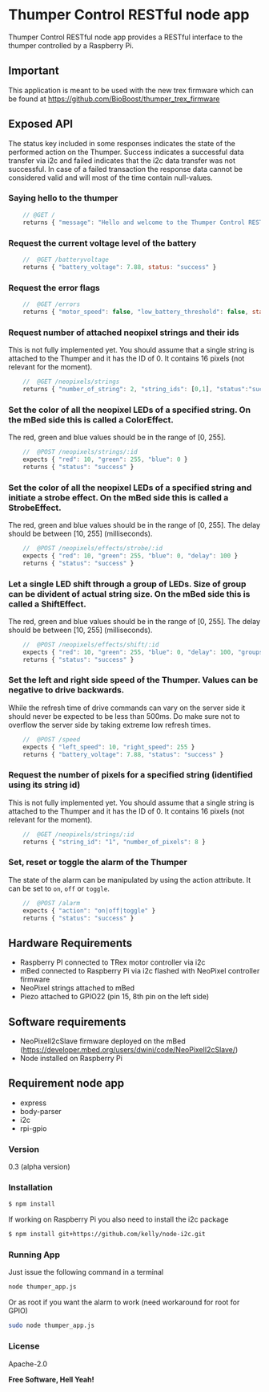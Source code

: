 # Thumper Control RESTful node app

Thumper Control RESTful node app provides a RESTful interface to the thumper controlled by a Raspberry Pi.

## Important
This application is meant to be used with the new trex firmware which can be found at https://github.com/BioBoost/thumper_trex_firmware

## Exposed API
The status key included in some responses indicates the state of the performed action on the Thumper. Success indicates a successful data transfer via i2c and failed indicates that the i2c data transfer was not successful. In case of a failed transaction the response data cannot be considered valid and will most of the time contain null-values.

### Saying hello to the thumper
```javascript
    // @GET /
    returns { "message": "Hello and welcome to the Thumper Control RESTful API" }
```

### Request the current voltage level of the battery
```javascript
    //  @GET /batteryvoltage
    returns { "battery_voltage": 7.88, status: "success" }
```

### Request the error flags
```javascript
    //  @GET /errors
    returns { "motor_speed": false, "low_battery_threshold": false, status: "success" }
```

### Request number of attached neopixel strings and their ids

This is not fully implemented yet. You should assume that a single string is attached to the Thumper and it has the ID of 0. It contains 16 pixels (not relevant for the moment).

```javascript
    //  @GET /neopixels/strings
    returns { "number_of_string": 2, "string_ids": [0,1], "status":"success" }
```

### Set the color of all the neopixel LEDs of a specified string. On the mBed side this is called a ColorEffect.

The red, green and blue values should be in the range of [0, 255].

```javascript
    //  @POST /neopixels/strings/:id
    expects { "red": 10, "green": 255, "blue": 0 }
    returns { "status": "success" }
```

### Set the color of all the neopixel LEDs of a specified string and initiate a strobe effect. On the mBed side this is called a StrobeEffect.

The red, green and blue values should be in the range of [0, 255]. The delay should be between [10, 255] (milliseconds).

```javascript
    //  @POST /neopixels/effects/strobe/:id
    expects { "red": 10, "green": 255, "blue": 0, "delay": 100 }
    returns { "status": "success" }
```

### Let a single LED shift through a group of LEDs. Size of group can be divident of actual string size. On the mBed side this is called a ShiftEffect.

The red, green and blue values should be in the range of [0, 255]. The delay should be between [10, 255] (milliseconds).

```javascript
    //  @POST /neopixels/effects/shift/:id
    expects { "red": 10, "green": 255, "blue": 0, "delay": 100, "groupsize": 8 }
    returns { "status": "success" }
```

### Set the left and right side speed of the Thumper. Values can be negative to drive backwards.

While the refresh time of drive commands can vary on the server side it should never be expected to be less than 500ms. Do make sure not to overflow the server side by taking extreme low refresh times.

```javascript
    //  @POST /speed
    expects { "left_speed": 10, "right_speed": 255 }
    returns { "battery_voltage": 7.88, "status": "success" }
```

### Request the number of pixels for a specified string (identified using its string id)

This is not fully implemented yet. You should assume that a single string is attached to the Thumper and it has the ID of 0. It contains 16 pixels (not relevant for the moment).

```javascript
    //  @GET /neopixels/strings/:id
    returns { "string_id": "1", "number_of_pixels": 8 }
```

### Set, reset or toggle the alarm of the Thumper

The state of the alarm can be manipulated by using the action attribute. It can be set to `on`, `off` or `toggle`.

```javascript
    //  @POST /alarm
    expects { "action": "on|off|toggle" }
    returns { "status": "success" }
```

## Hardware Requirements

- Raspberry PI connected to TRex motor controller via i2c
- mBed connected to Raspberry Pi via i2c flashed with NeoPixel controller firmware
- NeoPixel strings attached to mBed
- Piezo attached to GPIO22 (pin 15, 8th pin on the left side)

## Software requirements
- NeoPixelI2cSlave firmware deployed on the mBed (https://developer.mbed.org/users/dwini/code/NeoPixelI2cSlave/)
- Node installed on Raspberry Pi

## Requirement node app
- express
- body-parser
- i2c
- rpi-gpio

### Version
0.3 (alpha version)

### Installation

```sh
$ npm install
```

If working on Raspberry Pi you also need to install the i2c package

```sh
$ npm install git+https://github.com/kelly/node-i2c.git
```

### Running App

Just issue the following command in a terminal

```sh
node thumper_app.js
```

Or as root if you want the alarm to work (need workaround for root for GPIO)

```sh
sudo node thumper_app.js
```

### License
Apache-2.0

**Free Software, Hell Yeah!**
